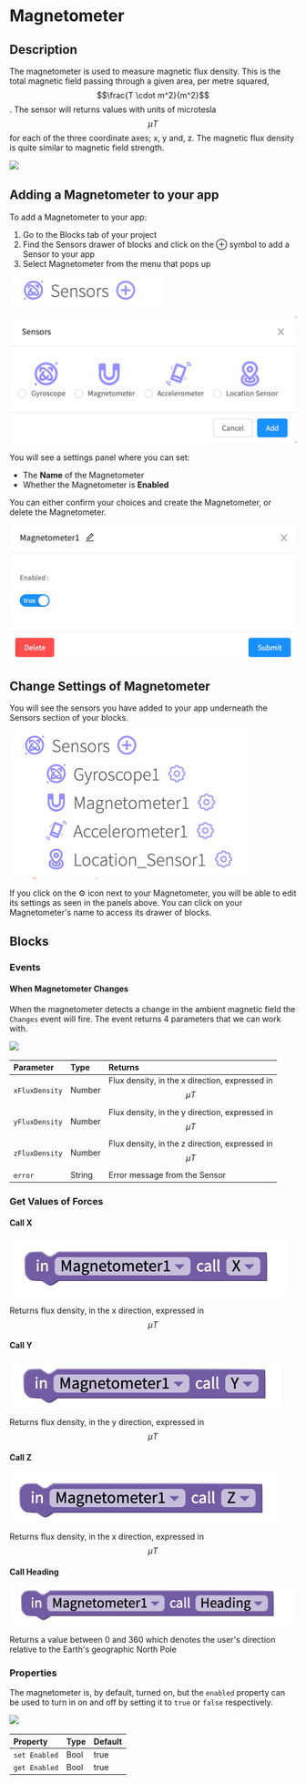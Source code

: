 # Magnetometer

## Description

The magnetometer is used to measure magnetic flux density. This is the total magnetic field passing through a given area, per metre squared, $$\frac{T \cdot m^2}{m^2}$$ . The sensor will returns values with units of microtesla $$\mu T$$ for each of the three coordinate axes; x, y and, z. The magnetic flux density is quite similar to magnetic field strength.

![](.gitbook/assets/screenshot-2019-05-18-at-15.27.06.png)

## 

## Adding a Magnetometer to your app

To add a Magnetometer to your app:

1. Go to the Blocks tab of your project
2. Find the Sensors drawer of blocks and click on the ⊕ symbol to add a Sensor to your app
3. Select Magnetometer from the menu that pops up

![](.gitbook/assets/sensors.png)

![](.gitbook/assets/sensor-options.png)

You will see a settings panel where you can set:

* The **Name** of the Magnetometer
* Whether the Magnetometer is **Enabled**

You can either confirm your choices and create the Magnetometer, or delete the Magnetometer.

![](.gitbook/assets/image%20%28177%29.png)

##  Change Settings of Magnetometer <a id="change-settings-of-magnetometer"></a>

‌You will see the sensors you have added to your app underneath the Sensors section of your blocks.

![](.gitbook/assets/showallsensors.png)

  
If you click on the ⚙ icon next to your Magnetometer, you will be able to edit its settings as seen in the panels above. You can click on your Magnetometer's name to access its drawer of blocks.‌

## Blocks

### Events

#### When Magnetometer Changes

When the magnetometer detects a change in the ambient magnetic field the `Changes` event will fire. The event returns 4 parameters that we can work with. 

![](.gitbook/assets/screenshot-2019-05-18-at-14.15.20.png)

| Parameter | Type | Returns |
| :--- | :--- | :--- |
| `xFluxDensity` | Number | Flux density, in the x direction, expressed in $$\mu T$$  |
| `yFluxDensity` | Number | Flux density, in the y direction, expressed in $$\mu T$$  |
| `zFluxDensity` | Number | Flux density, in the z direction, expressed in $$\mu T$$  |
| `error` | String | Error message from the Sensor |

### Get Values of Forces

#### Call X

![](.gitbook/assets/image%20%28145%29.png)

Returns flux density, in the x direction, expressed in $$\mu T$$

#### Call Y

![](.gitbook/assets/image%20%28173%29.png)

Returns flux density, in the y  direction, expressed in $$\mu T$$

#### Call Z

![](.gitbook/assets/image%20%28146%29.png)

Returns flux density, in the x direction, expressed in $$\mu T$$

#### Call Heading

![](.gitbook/assets/image%20%28166%29.png)

Returns a value between 0 and 360 which denotes the user's direction relative to the Earth's geographic North Pole

### Properties

The magnetometer is, by default, turned on, but the `enabled` property can be used to turn in on and off by setting it to `true` or `false` respectively.

![](.gitbook/assets/screenshot-2019-05-18-at-14.15.29.png)

| Property | Type | Default |
| :--- | :--- | :--- |
| `set Enabled` | Bool | true |
| `get Enabled` | Bool | true |

